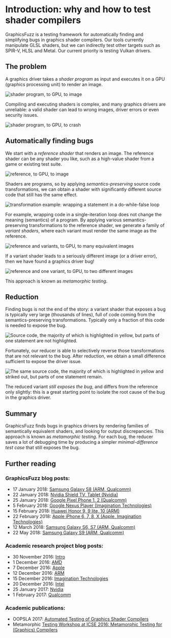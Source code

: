 # Introduction: why and how to test shader compilers

GraphicsFuzz is a testing framework for automatically finding and simplifying bugs in graphics shader compilers. Our tools currently manipulate GLSL shaders, but we can indirectly test other targets such as SPIR-V, HLSL and Metal. Our current priority is testing Vulkan drivers.

## The problem

A graphics driver takes a *shader program* as input and executes it on a GPU (graphics processing unit) to render an image.

![shader program, to GPU, to image](docs/images/shader-gpu-image.png)

Compiling and executing shaders is complex, and many graphics drivers are unreliable: a valid shader can lead to wrong images, driver errors or even security issues.

![shader program, to GPU, to crash](docs/images/shader-gpu-crash.png)

## Automatically finding bugs

We start with a *reference shader* that renders an image. The reference shader can be any shader you like, such as a high-value shader from a game or existing test suite.

![reference, to GPU, to image](docs/images/reference-gpu-image.png)

Shaders are programs, so by applying *semantics-preserving* source code transformations, we can obtain a shader with significantly different source code that still has the same effect.

![transformation example: wrapping a statement in a do-while-false loop](docs/images/transformation-example.png)

For example, wrapping code in a single-iteration loop does not change the meaning (semantics) of a program. By applying various semantics-preserving transformations to the reference shader, we generate a family of *variant shaders*, where each variant must render the same image as the reference.

![reference and variants, to GPU, to many equivalent images](docs/images/variant-same.png)

If a variant shader leads to a seriously different image (or a driver error), then we have found a graphics driver bug!

![reference and one variant, to GPU, to two different images](docs/images/variant-bug-wrongimg.png)

This approach is known as *metamorphic testing*.

## Reduction

Finding bugs is not the end of the story: a variant shader that exposes a bug is typically very large (thousands of lines), full of code coming from the semantics-preserving transformations. Typically only a fraction of this code is needed to expose the bug.

![Source code, the majority of which is highlighted in yellow, but parts of one statement are not highlighted.](docs/images/variant-haystack.png)

Fortunately, our reducer is able to selectively reverse those transformations that are not relevant to the bug. After reduction, we obtain a small difference sufficient to expose the driver issue.

![The same source code, the majority of which is highlighted in yellow and striked out, but parts of one statement remain.](docs/images/variant-reduced.png)

The reduced variant *still exposes the bug*, and differs from the reference only slightly: this is a great starting point to isolate the root cause of the bug in the graphics driver.

## Summary

GraphicsFuzz finds bugs in graphics drivers by rendering families of semantically equivalent shaders, and looking for output discrepancies. This approach is known as *metamorphic testing*. For each bug, the reducer saves a lot of debugging time by producing a simpler *minimal-difference test case* that still exposes the bug.

## Further reading

### GraphicsFuzz blog posts:

* 17 January 2018: [Samsung Galaxy S8 (ARM, Qualcomm)](https://medium.com/@afd_icl/a-tale-of-two-samsungs-arm-vs-qualcomm-in-android-graphics-c1c6f1eef828)
* 22 January 2018: [Nvidia Shield TV, Tablet (Nvidia)](https://medium.com/@afd_icl/nvidia-shield-reliable-graphics-2aa79e04e150)
* 25 January 2018: [Google Pixel Phone 1, 2 (Qualcomm)](https://medium.com/@afd_icl/arm-gpus-in-huawei-phones-cb81280fbbab)
* 5 February 2018: [Google Nexus Player (Imagination Technologies)](https://medium.com/@afd_icl/arm-gpus-in-huawei-phones-cb81280fbbab)
* 15 February 2018: [Huawei Honor 9, 9 lite, 10 (ARM)](https://medium.com/@afd_icl/arm-gpus-in-huawei-phones-cb81280fbbab)
* 22 February 2018: [Apple iPhone 6, 7, 8, X (Apple, Imagination Technologies)](https://medium.com/@afd_icl/an-apple-sandwich-449931ab4509)
* 12 March 2018: [Samsung Galaxy S6, S7 (ARM, Qualcomm)](https://medium.com/@afd_icl/not-all-galaxies-are-made-equal-9812d6dcc0bb)
* 22 May 2018: [Samsung Galaxy S9 (ARM, Qualcomm)](https://medium.com/@afd_icl/samsung-s9s-head-to-head-arm-vs-qualcomm-decf438eb255)

### Academic research project blog posts:

* 30 November 2016: [Intro](https://medium.com/@afd_icl/crashes-hangs-and-crazy-images-by-adding-zero-689d15ce922b)
* 1 December 2016: [AMD](https://medium.com/@afd_icl/first-stop-amd-bluescreen-via-webgl-and-more-ba3eaf76c5fb)
* 7 December 2016: [Apple](https://medium.com/@afd_icl/how-to-render-garbage-on-your-iphone-213fb577d67c)
* 12 December 2016: [ARM](https://medium.com/@afd_icl/bugs-can-be-beautiful-65b93c5c58f9)
* 15 December 2016: [Imagination Technologies](https://medium.com/@afd_icl/gpu-folks-we-need-to-talk-about-control-flow-c20fd225197e)
* 20 December 2016: [Intel](https://medium.com/@afd_icl/intel-locking-up-safari-bluescreening-windows-135c1dc29495)
* 25 January 2017: [Nvidia](https://medium.com/@afd_icl/nvidia-system-freeze-via-webgl-61a78cea1116)
* 1 February 2017: [Qualcomm](https://medium.com/@afd_icl/hey-a-web-page-just-restarted-my-phone-c06d3db76542)

### Academic publications:

* OOPSLA 2017: [Automated Testing of Graphics Shader Compilers](http://multicore.doc.ic.ac.uk/publications/oopsla-17.html)
* Metamorphic [Testing Workshop at ICSE 2016: Metamorphic Testing for (Graphics) Compilers](http://multicore.doc.ic.ac.uk/publications/met-16.html)
